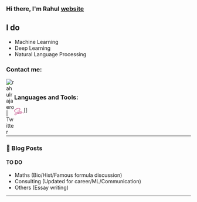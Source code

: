 ### Hi there, I'm Rahul [website] 

## I do

- Machine Learning
- Deep Learning
- Natural Language Processing



### Contact me:

[<img align="left" alt="rahulrajaero | Twitter" width="22px" src="https://cdn.jsdelivr.net/npm/simple-icons@v3/icons/twitter.svg" />][twitter]

<br />

### Languages and Tools:

[<img align="left" alt="Sass" width="26px" src="https://raw.githubusercontent.com/github/explore/80688e429a7d4ef2fca1e82350fe8e3517d3494d/topics/sass/sass.png" />]

<br />
<br />

---

### 📕 Blog Posts

<!-- BLOG-POST-LIST:START -->


<!-- BLOG-POST-LIST:END -->

#### TO DO
* Maths (Bio/Hist/Famous formula discussion)
* Consulting (Updated for career/ML/Communication)
* Others (Essay writing)

---
[website]: http://rahulrajaero.github.io/
[twitter]: https://twitter.com/rahulrajaero
